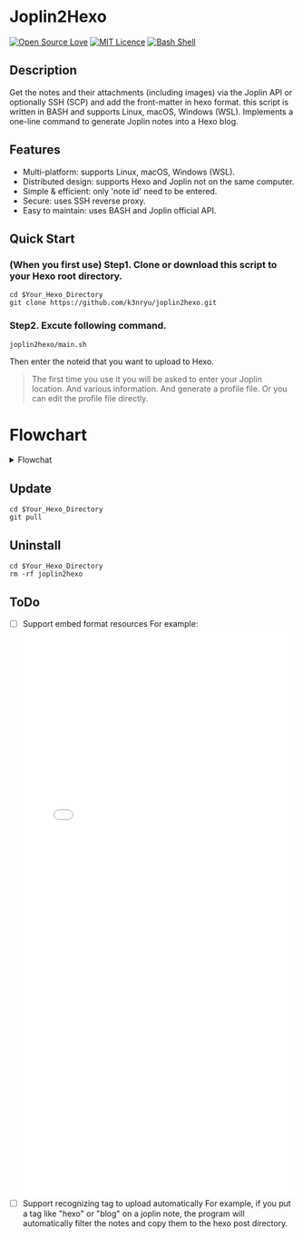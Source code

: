 # Joplin2Hexo
[![Open Source Love](https://badges.frapsoft.com/os/v3/open-source.svg?v=103)](https://github.com/ellerbrock/open-source-badges/)
[![MIT Licence](https://badges.frapsoft.com/os/mit/mit.svg?v=103)](https://opensource.org/licenses/mit-license.php)
[![Bash Shell](https://badges.frapsoft.com/bash/v1/bash.png?v=103)](https://github.com/ellerbrock/open-source-badges/)

## Description
Get the notes and their attachments (including images) via the Joplin API or optionally SSH (SCP) and add the front-matter in hexo format. this script is written in BASH and supports Linux, macOS, Windows (WSL). Implements a one-line command to generate Joplin notes into a Hexo blog.

## Features
- Multi-platform: supports Linux, macOS, Windows (WSL).
- Distributed design: supports Hexo and Joplin not on the same computer.
- Simple & efficient: only 'note id' need to be entered.
- Secure: uses SSH reverse proxy.
- Easy to maintain: uses BASH and Joplin official API.

## Quick Start
### (When you first use) Step1. Clone or download this script to your Hexo root directory.
```
cd $Your_Hexo_Directory
git clone https://github.com/k3nryu/joplin2hexo.git
```
### Step2. Excute following command.
```
joplin2hexo/main.sh
```
Then enter the noteid that you want to upload to Hexo.
> The first time you use it you will be asked to enter your Joplin location. And various information. And generate a profile file. Or you can edit the profile file directly.

# Flowchart
<details>
<summary> Flowchat </summary>

```mermaid
flowchart TD
	start([start]) --> id1{The location of the JoplinClipperServer relative to this program.}
	id1 --> |remote| SSH_L[SSH Local port forwarding :41184] --> test1
	id1 --> |local| test1[Testing JoplinClipperServer connetciton and return the result.]
	test1 --> test2{Use API to check token available and return the result}
	test2 --> |No| req1[Request token]
	test2 --> |Yes| getNoteID[Ask user Joplin note id.] --> proc1
	proc1[Get note body] --> proc2
	proc2[Convert note body JSON to Markdown] --> proc3
	proc3[Modify]
```
</details>

## Update
```
cd $Your_Hexo_Directory
git pull
```

## Uninstall
```
cd $Your_Hexo_Directory
rm -rf joplin2hexo
```

## ToDo
- [ ] Support embed format resources
        For example: <embed src="abc.pdf" width="100%" height="1000" type="application/pdf">
- [ ] Support recognizing tag to upload automatically
        For example, if you put a tag like "hexo" or "blog" on a joplin note, the program will automatically filter the notes and copy them to the hexo post directory.
